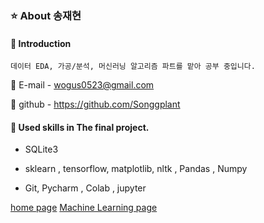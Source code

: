 ### :star: About 송재현

####  :raising_hand: Introduction

```
데이터 EDA, 가공/분석, 머신러닝 알고리즘 파트를 맡아 공부 중입니다.

```

:love_letter: E-mail - wogus0523@gmail.com

:link: github - https://github.com/Songgplant


#### :hammer:  Used skills in The final project.

* SQLite3 
  
* sklearn , tensorflow, matplotlib, nltk , Pandas , Numpy 

* Git, Pycharm , Colab , jupyter 

[home page](https://github.com/ginttone/Zipbob)
[Machine Learning page]()
